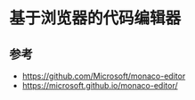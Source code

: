 # 基于浏览器的代码编辑器






## 参考
- https://github.com/Microsoft/monaco-editor
- https://microsoft.github.io/monaco-editor/
